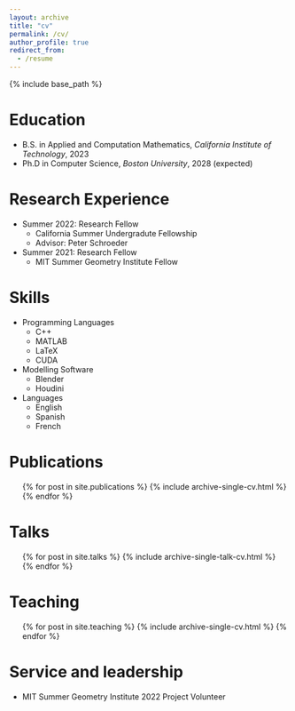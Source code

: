```yaml
---
layout: archive
title: "cv"
permalink: /cv/
author_profile: true
redirect_from:
  - /resume
---
```


{% include base_path %}

Education
======
* B.S. in Applied and Computation Mathematics, *California Institute of Technology*, 2023
* Ph.D in Computer Science, *Boston University*, 2028 (expected)

Research Experience
======
* Summer 2022: Research Fellow
    * California Summer Undergradute Fellowship
    * Advisor: Peter Schroeder
* Summer 2021: Research Fellow
    * MIT Summer Geometry Institute Fellow
  
Skills
======
* Programming Languages 
  * C++
  * MATLAB
  * LaTeX
  * CUDA
* Modelling Software 
  * Blender
  * Houdini
* Languages
  * English
  * Spanish
  * French

Publications
======
  <ul>{% for post in site.publications %}
    {% include archive-single-cv.html %}
  {% endfor %}</ul>
  
Talks
======
  <ul>{% for post in site.talks %}
    {% include archive-single-talk-cv.html %}
  {% endfor %}</ul>
  
Teaching
======
  <ul>{% for post in site.teaching %}
    {% include archive-single-cv.html %}
  {% endfor %}</ul>
  
Service and leadership
======
* MIT Summer Geometry Institute 2022 Project Volunteer 
